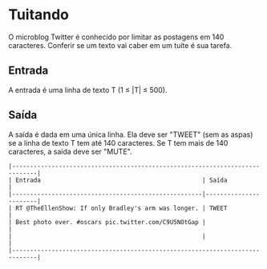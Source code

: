 # Tuitando

O microblog Twitter é conhecido por limitar as postagens em 140 caracteres. Conferir se um texto vai caber em um tuíte é sua tarefa.

## Entrada
A entrada é uma linha de texto T (1 ≤ |T| ≤ 500).

## Saída
A saída é dada em uma única linha. Ela deve ser "TWEET" (sem as aspas) se a linha de texto T tem até 140 caracteres. Se T tem mais de 140 caracteres, a saída deve ser "MUTE".

```
|-----------------------------------------------------------------------------|
| Entrada                                             | Saída                 |
|-----------------------------------------------------|-----------------------|
| RT @TheEllenShow: If only Bradley's arm was longer. | TWEET                 |
| Best photo ever. #oscars pic.twitter.com/C9U5NOtGap |                       |
|                                                     |                       |
|-----------------------------------------------------------------------------|
```
